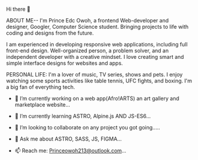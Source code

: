  Hi there 👋

ABOUT ME--
I'm Prince Edc Owoh, a frontend Web-developer and designer, Googler, Computer Science student.
Bringing projects to life with coding and designs from the future.

I am experienced in developing responsive web applications, including full front-end design.
Well-organized person, a problem solver, and an independent developer with a creative mindset.
I love creating smart and simple interface designs for websites and apps.

PERSONAL LIFE: I'm a lover of music, TV series, shows and pets. 
I enjoy watching some sports activities like table tennis, UFC fights, and boxing. I'm a big fan of everything tech. 



- 🔭 I’m currently working on a web app(Afro!ARTS) an art gallery and marketplace website...

- 🌱 I’m currently learning ASTRO, Alpine.js AND JS-ES6...

- 👯 I’m looking to collaborate on any project you got going.....

- 💬 Ask me about ASTRO, SASS, JS, FIGMA...


- 📫 Reach me: Princeowoh213@outlook.com...

<!--
**PRINXWARE/Prinxware** is a ✨ _special_ ✨ repository because its `README.md` (this file) appears on your GitHub profile.

Here are some ideas to get you started:

- 🔭 I’m currently working on ...
- 🌱 I’m currently learning ...
- 👯 I’m looking to collaborate on ...
- 🤔 I’m looking for help with ...
- 💬 Ask me about ...
- 📫 How to reach me: ...
- 😄 Pronouns: ...
- ⚡ Fun fact: ...
-->
